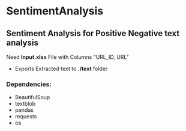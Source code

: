 # SentimentAnalysis
## Sentiment Analysis for Positive Negative text analysis

Need **Input.xlsx** File with Columns "URL_ID, URL"

- Exports Extracted text to **./text** folder

### Dependencies:

- BeautifulSoup
- textblob
- pandas
- requests
- os